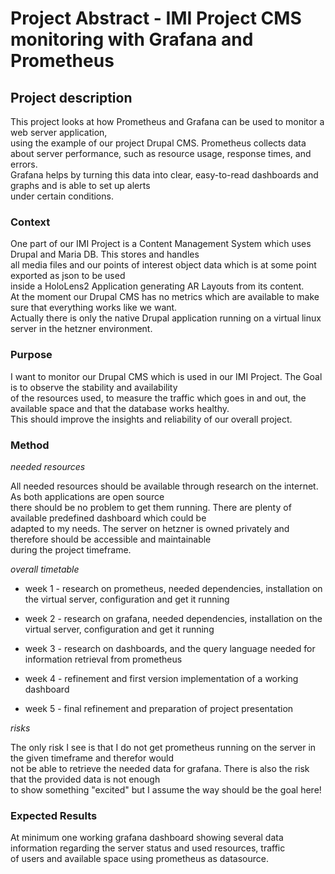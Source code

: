 # Project Abstract - IMI Project CMS monitoring with Grafana and Prometheus

## Project description

This project looks at how Prometheus and Grafana can be used to monitor a web server application,  
using the example of our project Drupal CMS. 
Prometheus collects data about server performance, such as resource usage, response times, and errors.  
Grafana helps by turning this data into clear, easy-to-read dashboards and graphs and is able to set up alerts  
under certain conditions. 

### Context

One part of our IMI Project is a Content Management System which uses Drupal and Maria DB. This stores and handles  
all media files and our points of interest object data which is at some point exported as json to be used  
inside a HoloLens2 Application generating AR Layouts from its content.  
At the moment our Drupal CMS has no metrics which are available to make sure that everything works like we want.  
Actually there is only the native Drupal application running on a virtual linux server in the hetzner environment.


### Purpose

I want to monitor our Drupal CMS which is used in our IMI Project. The Goal is to observe the stability and availability  
of the resources used, to measure the traffic which goes in and out, the available space and that the database works healthy.  
This should improve the insights and reliability of our overall project.

### Method

*needed resources*

All needed resources should be available through research on the internet. As both applications are open source  
there should be no problem to get them running. There are plenty of available predefined dashboard which could be  
adapted to my needs. The server on hetzner is owned privately and therefore should be accessible and maintainable  
during the project timeframe.

*overall timetable*

- week 1 - research on prometheus, needed dependencies, installation on the virtual server, configuration and get it running

- week 2 - research on grafana, needed dependencies, installation on the virtual server, configuration and get it running

- week 3 - research on dashboards, and the query language needed for information retrieval from prometheus

- week 4 - refinement and first version implementation of a working dashboard

- week 5 - final refinement and preparation of project presentation

*risks*

The only risk I see is that I do not get prometheus running on the server in the given timeframe and therefor would  
not be able to retrieve the needed data for grafana. There is also the risk that the provided data is not enough  
to show something "excited" but I assume the way should be the goal here!

### Expected Results

At minimum one working grafana dashboard showing several data information regarding the server status and used resources, traffic  
of users and available space using prometheus as datasource.
